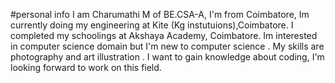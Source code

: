 #personal info
 I am Charumathi M of BE.CSA-A,
I'm from Coimbatore,
Im currently doing my engineering at Kite (Kg instutuions),Coimbatore.
I completed my schoolings at Akshaya Academy, Coimbatore.
Im interested in computer science domain but I'm new to computer science .
My skills are photography and art illustration .
I want to gain knowledge about coding,
I'm looking forward to work on this field.



